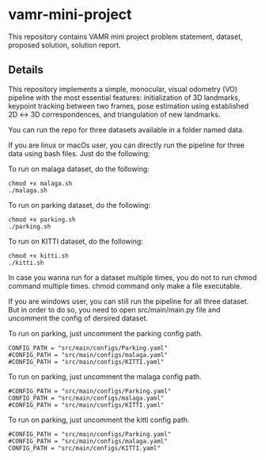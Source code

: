 # vamr-mini-project
This repository contains VAMR mini project problem statement, dataset, proposed solution, solution report.

## Details
This repository implements a simple, monocular, visual odometry (VO) pipeline with the most essential features: initialization of 3D landmarks, keypoint tracking between two frames, pose estimation using established 2D ↔ 3D correspondences, and triangulation of new landmarks.

You can run the repo for three datasets available in a folder named data.

If you are linux or macOs user, you can directly run the pipeline for three data using bash files. Just do the following:

To run on malaga dataset, do the following:
```
chmod +x malaga.sh
./malaga.sh
```
To run on parking dataset, do the following:
```
chmod +x parking.sh
./parking.sh
```
To run on KITTI dataset, do the following:
```
chmod +x kitti.sh
./kitti.sh
```
In case you wanna run for a dataset multiple times, you do not to run chmod command multiple times. chmod command only make a file executable. 

If you are windows user, you can still run the pipeline for all three dataset. But in order to do so, you need to open src/main/main.py file and uncomment the config of dersired dataset.

To run on parking, just uncomment the parking config path.
```
CONFIG_PATH = "src/main/configs/Parking.yaml"
#CONFIG_PATH = "src/main/configs/malaga.yaml"
#CONFIG_PATH = "src/main/configs/KITTI.yaml" 
```
To run on parking, just uncomment the malaga config path.
```
#CONFIG_PATH = "src/main/configs/Parking.yaml"
CONFIG_PATH = "src/main/configs/malaga.yaml"
#CONFIG_PATH = "src/main/configs/KITTI.yaml" 
```
To run on parking, just uncomment the kitti config path.
```
#CONFIG_PATH = "src/main/configs/Parking.yaml"
#CONFIG_PATH = "src/main/configs/malaga.yaml"
CONFIG_PATH = "src/main/configs/KITTI.yaml" 
```